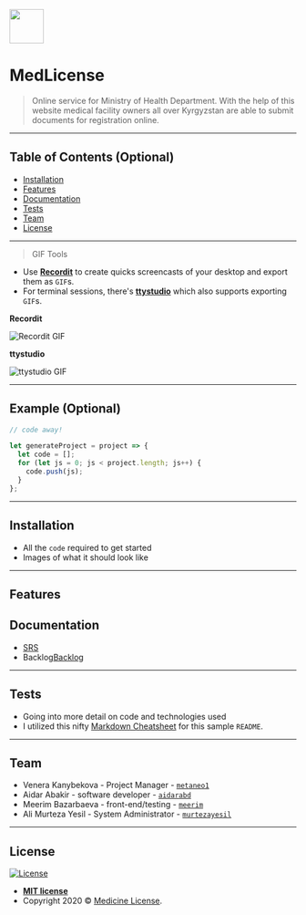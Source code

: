 <a href="#"><img src="https://image.flaticon.com/icons/png/512/2927/2927060.png" width="60" height="60"></a>

# MedLicense

> Online service for Ministry of Health Department. With the help of this website medical facility owners all over Kyrgyzstan are able to submit documents for registration online.

---

## Table of Contents (Optional)

- [Installation](#installation)
- [Features](#features)
- [Documentation](#Documentation)
- [Tests](#Tests)
- [Team](#team)
- [License](#license)


---

> GIF Tools

- Use <a href="http://recordit.co/" target="_blank">**Recordit**</a> to create quicks screencasts of your desktop and export them as `GIF`s.
- For terminal sessions, there's <a href="https://github.com/chjj/ttystudio" target="_blank">**ttystudio**</a> which also supports exporting `GIF`s.

**Recordit**

![Recordit GIF](http://g.recordit.co/iLN6A0vSD8.gif)

**ttystudio**

![ttystudio GIF](https://raw.githubusercontent.com/chjj/ttystudio/master/img/example.gif)

---

## Example (Optional)

```javascript
// code away!

let generateProject = project => {
  let code = [];
  for (let js = 0; js < project.length; js++) {
    code.push(js);
  }
};
```

---

## Installation

- All the `code` required to get started
- Images of what it should look like

---

## Features
## Documentation
- <a href="https://github.com/metaneo1/Medicine-License/wiki" target="_blank">SRS</a>
- Backlog<a href="https://github.com/metaneo1/Medicine-License/projects/2" target="_blank">Backlog</a>

---

## Tests

- Going into more detail on code and technologies used
- I utilized this nifty <a href="https://github.com/adam-p/markdown-here/wiki/Markdown-Cheatsheet" target="_blank">Markdown Cheatsheet</a> for this sample `README`.

---

## Team

- Venera Kanybekova - Project Manager - <a href="https://github.com/metaneo1" target="_blank">`metaneo1`</a>  
- Aidar Abakir - software developer - <a href="https://github.com/aidarabd">`aidarabd`</a>  
- Meerim Bazarbaeva - front-end/testing -  <a href="https://github.com/b-meerim" target="_blank">`meerim`</a>  
- Ali Murteza Yesil - System Administrator - <a href="https://github.com/murtezayesil" target="_blank">`murtezayesil`</a>


---

## License

[![License](http://img.shields.io/:license-mit-blue.svg?style=flat-square)](http://badges.mit-license.org)

- **[MIT license](http://opensource.org/licenses/mit-license.php)**
- Copyright 2020 © <a href="#" target="_blank">Medicine License</a>.
